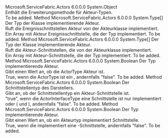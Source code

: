 <Type Name="ActorTypeExtensions" FullName="Microsoft.ServiceFabric.Actors.Runtime.ActorTypeExtensions">
  <TypeSignature Language="C#" Value="public static class ActorTypeExtensions" />
  <TypeSignature Language="ILAsm" Value=".class public auto ansi abstract sealed beforefieldinit ActorTypeExtensions extends System.Object" />
  <TypeSignature Language="DocId" Value="T:Microsoft.ServiceFabric.Actors.Runtime.ActorTypeExtensions" />
  <TypeSignature Language="VB.NET" Value="Public Module ActorTypeExtensions" />
  <TypeSignature Language="F#" Value="type ActorTypeExtensions = class" />
  <AssemblyInfo>
    <AssemblyName>Microsoft.ServiceFabric.Actors</AssemblyName>
    <AssemblyVersion>6.0.0.0</AssemblyVersion>
  </AssemblyInfo>
  <Base>
    <BaseTypeName>System.Object</BaseTypeName>
  </Base>
  <Interfaces />
  <Docs>
    <summary>
            Enthält die Erweiterungsmethode für Akteur-Typen.
            </summary>
    <remarks>To be added.</remarks>
  </Docs>
  <Members>
    <Member MemberName="GetActorEventInterfaces">
      <MemberSignature Language="C#" Value="public static Type[] GetActorEventInterfaces (this Type type);" />
      <MemberSignature Language="ILAsm" Value=".method public static hidebysig class System.Type[] GetActorEventInterfaces(class System.Type type) cil managed" />
      <MemberSignature Language="DocId" Value="M:Microsoft.ServiceFabric.Actors.Runtime.ActorTypeExtensions.GetActorEventInterfaces(System.Type)" />
      <MemberSignature Language="F#" Value="static member GetActorEventInterfaces : Type -&gt; Type[]" Usage="Microsoft.ServiceFabric.Actors.Runtime.ActorTypeExtensions.GetActorEventInterfaces type" />
      <MemberType>Method</MemberType>
      <AssemblyInfo>
        <AssemblyName>Microsoft.ServiceFabric.Actors</AssemblyName>
        <AssemblyVersion>6.0.0.0</AssemblyVersion>
      </AssemblyInfo>
      <ReturnValue>
        <ReturnType>System.Type[]</ReturnType>
      </ReturnValue>
      <Parameters>
        <Parameter Name="type" Type="System.Type" RefType="this" />
      </Parameters>
      <Docs>
        <param name="type">Der Typ der Klasse implementierende Akteur.</param>
        <summary>
            Ruft die Ereignisschnittstellen Akteur von der Akteurklasse implementiert.
            </summary>
        <returns>Ein Array mit Akteur Ereignisschnittstelle, die der Typ implementiert.</returns>
        <remarks>To be added.</remarks>
      </Docs>
    </Member>
    <Member MemberName="GetActorInterfaces">
      <MemberSignature Language="C#" Value="public static Type[] GetActorInterfaces (this Type type);" />
      <MemberSignature Language="ILAsm" Value=".method public static hidebysig class System.Type[] GetActorInterfaces(class System.Type type) cil managed" />
      <MemberSignature Language="DocId" Value="M:Microsoft.ServiceFabric.Actors.Runtime.ActorTypeExtensions.GetActorInterfaces(System.Type)" />
      <MemberSignature Language="F#" Value="static member GetActorInterfaces : Type -&gt; Type[]" Usage="Microsoft.ServiceFabric.Actors.Runtime.ActorTypeExtensions.GetActorInterfaces type" />
      <MemberType>Method</MemberType>
      <AssemblyInfo>
        <AssemblyName>Microsoft.ServiceFabric.Actors</AssemblyName>
        <AssemblyVersion>6.0.0.0</AssemblyVersion>
      </AssemblyInfo>
      <ReturnValue>
        <ReturnType>System.Type[]</ReturnType>
      </ReturnValue>
      <Parameters>
        <Parameter Name="type" Type="System.Type" RefType="this" />
      </Parameters>
      <Docs>
        <param name="type">Der Typ der Klasse implementierende Akteur.</param>
        <summary>
            Ruft die Akteur-Schnittstellen, die von der Akteurklasse implementiert.
            </summary>
        <returns>Ein Array mit Akteur-Schnittstelle, die der Typ implementiert.</returns>
        <remarks>To be added.</remarks>
      </Docs>
    </Member>
    <Member MemberName="IsActor">
      <MemberSignature Language="C#" Value="public static bool IsActor (this Type actorType);" />
      <MemberSignature Language="ILAsm" Value=".method public static hidebysig bool IsActor(class System.Type actorType) cil managed" />
      <MemberSignature Language="DocId" Value="M:Microsoft.ServiceFabric.Actors.Runtime.ActorTypeExtensions.IsActor(System.Type)" />
      <MemberSignature Language="VB.NET" Value="&lt;Extension()&gt;&#xA;Public Function IsActor (actorType As Type) As Boolean" />
      <MemberSignature Language="F#" Value="static member IsActor : Type -&gt; bool" Usage="Microsoft.ServiceFabric.Actors.Runtime.ActorTypeExtensions.IsActor actorType" />
      <MemberType>Method</MemberType>
      <AssemblyInfo>
        <AssemblyName>Microsoft.ServiceFabric.Actors</AssemblyName>
        <AssemblyVersion>6.0.0.0</AssemblyVersion>
      </AssemblyInfo>
      <ReturnValue>
        <ReturnType>System.Boolean</ReturnType>
      </ReturnValue>
      <Parameters>
        <Parameter Name="actorType" Type="System.Type" RefType="this" />
      </Parameters>
      <Docs>
        <param name="actorType">Der Typ implementierende Akteur.</param>
        <summary>
            Gibt einen Wert an, ob die ActorType Akteur ist.
            </summary>
        <returns>True, wenn die <see cref="P:System.Type.BaseType" /> ActorType ist ein <see cref="T:Microsoft.ServiceFabric.Actors.Runtime.Actor" />, andernfalls "false".</returns>
        <remarks>To be added.</remarks>
      </Docs>
    </Member>
    <Member MemberName="IsActorInterface">
      <MemberSignature Language="C#" Value="public static bool IsActorInterface (this Type actorInterfaceType);" />
      <MemberSignature Language="ILAsm" Value=".method public static hidebysig bool IsActorInterface(class System.Type actorInterfaceType) cil managed" />
      <MemberSignature Language="DocId" Value="M:Microsoft.ServiceFabric.Actors.Runtime.ActorTypeExtensions.IsActorInterface(System.Type)" />
      <MemberSignature Language="VB.NET" Value="&lt;Extension()&gt;&#xA;Public Function IsActorInterface (actorInterfaceType As Type) As Boolean" />
      <MemberSignature Language="F#" Value="static member IsActorInterface : Type -&gt; bool" Usage="Microsoft.ServiceFabric.Actors.Runtime.ActorTypeExtensions.IsActorInterface actorInterfaceType" />
      <MemberType>Method</MemberType>
      <AssemblyInfo>
        <AssemblyName>Microsoft.ServiceFabric.Actors</AssemblyName>
        <AssemblyVersion>6.0.0.0</AssemblyVersion>
      </AssemblyInfo>
      <ReturnValue>
        <ReturnType>System.Boolean</ReturnType>
      </ReturnValue>
      <Parameters>
        <Parameter Name="actorInterfaceType" Type="System.Type" RefType="this" />
      </Parameters>
      <Docs>
        <param name="actorInterfaceType">Der Schnittstellentyp des Darstellers.</param>
        <summary>
            Gibt an, ob der Schnittstellentyp ein Akteur-Schnittstelle ist.
            </summary>
        <returns>"true", wenn die ActorInterfaceType eine Schnittstelle ist nur implementiert <see cref="T:Microsoft.ServiceFabric.Actors.IActor" /> oder (<see cref="T:Microsoft.ServiceFabric.Actors.IActor" /> und <see cref="T:Microsoft.ServiceFabric.Actors.IActorEventPublisher" />), andernfalls "false".</returns>
        <remarks>To be added.</remarks>
      </Docs>
    </Member>
    <Member MemberName="IsRemindableActor">
      <MemberSignature Language="C#" Value="public static bool IsRemindableActor (this Type actorType);" />
      <MemberSignature Language="ILAsm" Value=".method public static hidebysig bool IsRemindableActor(class System.Type actorType) cil managed" />
      <MemberSignature Language="DocId" Value="M:Microsoft.ServiceFabric.Actors.Runtime.ActorTypeExtensions.IsRemindableActor(System.Type)" />
      <MemberSignature Language="VB.NET" Value="&lt;Extension()&gt;&#xA;Public Function IsRemindableActor (actorType As Type) As Boolean" />
      <MemberSignature Language="F#" Value="static member IsRemindableActor : Type -&gt; bool" Usage="Microsoft.ServiceFabric.Actors.Runtime.ActorTypeExtensions.IsRemindableActor actorType" />
      <MemberType>Method</MemberType>
      <AssemblyInfo>
        <AssemblyName>Microsoft.ServiceFabric.Actors</AssemblyName>
        <AssemblyVersion>6.0.0.0</AssemblyVersion>
      </AssemblyInfo>
      <ReturnValue>
        <ReturnType>System.Boolean</ReturnType>
      </ReturnValue>
      <Parameters>
        <Parameter Name="actorType" Type="System.Type" RefType="this" />
      </Parameters>
      <Docs>
        <param name="actorType">Der Typ implementierende Akteur.</param>
        <summary>
            Gibt einen Wert an, ob ein Akteurtyp implementiert <see cref="T:Microsoft.ServiceFabric.Actors.Runtime.IRemindable" /> Schnittstelle.
            </summary>
        <returns>True, wenn die <paramref name="actorType" /> implementiert eine <see cref="T:Microsoft.ServiceFabric.Actors.Runtime.IRemindable" /> -Schnittstelle, andernfalls "false".</returns>
        <remarks>To be added.</remarks>
      </Docs>
    </Member>
  </Members>
</Type>